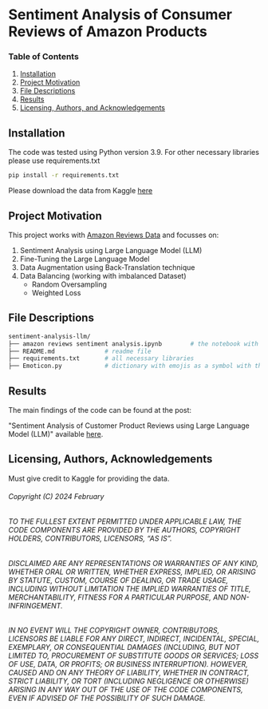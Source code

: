 # Sentiment Analysis of Consumer Reviews of Amazon Products

### Table of Contents

1. [Installation](#installation)
2. [Project Motivation](#motivation)
3. [File Descriptions](#files)
4. [Results](#results)
5. [Licensing, Authors, and Acknowledgements](#licensing)

## Installation <a name="installation"></a>
The code was tested using Python version 3.9. 
For other necessary libraries please use requirements.txt
```bash
pip install -r requirements.txt
```
Please download the data from Kaggle [here](https://www.kaggle.com/datasets/datafiniti/consumer-reviews-of-amazon-products)
## Project Motivation<a name="motivation"></a>

This project works with [Amazon Reviews Data](https://www.kaggle.com/datasets/datafiniti/consumer-reviews-of-amazon-products) and focusses on:
1.	Sentiment Analysis using Large Language Model (LLM)
2.	Fine-Tuning the Large Language Model
3.	Data Augmentation using Back-Translation technique
4.	Data Balancing (working with imbalanced Dataset)
    -	Random Oversampling 
    -	Weighted Loss




## File Descriptions <a name="files"></a>

```bash
sentiment-analysis-llm/
├── amazon reviews sentiment analysis.ipynb        # the notebook with data augmentation, data balancing, sentiment analysis and fine-tuning using (HuggingFace)
├── README.md              # readme file
├── requirements.txt       # all necessary libraries
├── Emoticon.py            # dictionary with emojis as a symbol with the text description 

```


## Results<a name="results"></a>

The main findings of the code can be found at the post:

"Sentiment Analysis of Customer Product Reviews using Large Language Model (LLM)" available [here](https://eneuburg.medium.com/large-language-model-llm-a-sentiment-analysis-with-customer-product-reviews-a56885593d70).

## Licensing, Authors, Acknowledgements<a name="licensing"></a>
 

Must give credit to Kaggle for providing the data. 



###### Copyright (C) 2024 February
###### TO THE FULLEST EXTENT PERMITTED UNDER APPLICABLE LAW, THE CODE COMPONENTS ARE PROVIDED BY THE AUTHORS, COPYRIGHT HOLDERS, CONTRIBUTORS, LICENSORS, “AS IS”.

######  DISCLAIMED ARE ANY REPRESENTATIONS OR WARRANTIES OF ANY KIND, WHETHER ORAL OR WRITTEN, WHETHER EXPRESS, IMPLIED, OR ARISING BY STATUTE, CUSTOM, COURSE OF DEALING, OR TRADE USAGE, INCLUDING WITHOUT LIMITATION THE IMPLIED WARRANTIES OF TITLE, MERCHANTABILITY, FITNESS FOR A PARTICULAR PURPOSE, AND NON-INFRINGEMENT.
######  IN NO EVENT WILL THE COPYRIGHT OWNER, CONTRIBUTORS, LICENSORS BE LIABLE FOR ANY DIRECT, INDIRECT, INCIDENTAL, SPECIAL, EXEMPLARY, OR CONSEQUENTIAL DAMAGES (INCLUDING, BUT NOT LIMITED TO, PROCUREMENT OF SUBSTITUTE GOODS OR SERVICES; LOSS OF USE, DATA, OR PROFITS; OR BUSINESS INTERRUPTION). HOWEVER, CAUSED AND ON ANY THEORY OF LIABILITY, WHETHER IN CONTRACT, STRICT LIABILITY, OR TORT (INCLUDING NEGLIGENCE OR OTHERWISE) ARISING IN ANY WAY OUT OF THE USE OF THE CODE COMPONENTS, EVEN IF ADVISED OF THE POSSIBILITY OF SUCH DAMAGE. 


